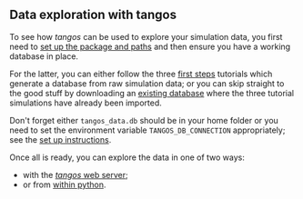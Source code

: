 Data exploration with tangos
----------------------------

To see how _tangos_ can be used to explore your simulation data, you first need to 
[set up the package and paths](../README.md) and then ensure you have a working database in place.

For the latter, you can either follow the three [first steps](first_steps.md) tutorials which generate a database
from raw simulation data; or you can skip straight to the good stuff by downloading an 
[existing database](http://star.ucl.ac.uk/~app/tangos/tangos_data.db) where the three tutorial simulations have already been
imported.

Don't forget either `tangos_data.db` should be in your home folder or you need to set the environment variable
`TANGOS_DB_CONNECTION` appropriately; see the [set up instructions](../README.md).

Once all is ready, you can explore the data in one of two ways:

 * with the [_tangos_ web server](data_exploration_webserver.md);
 * or from [within python](Data%20exploration%20with%20python.ipynb).
 
 